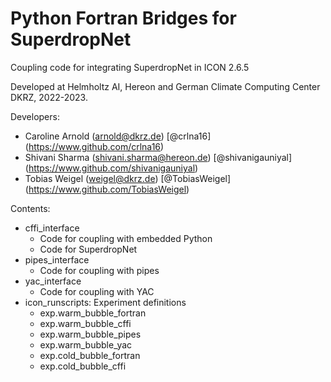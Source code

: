 # Python Fortran Bridges for SuperdropNet

Coupling code for integrating SuperdropNet in ICON 2.6.5

Developed at Helmholtz AI, Hereon and German Climate Computing Center DKRZ, 2022-2023.

Developers:
- Caroline Arnold (arnold@dkrz.de) [@crlna16] (https://www.github.com/crlna16)
- Shivani Sharma (shivani.sharma@hereon.de) [@shivanigauniyal] (https://www.github.com/shivanigauniyal)
- Tobias Weigel (weigel@dkrz.de) [@TobiasWeigel] (https://www.github.com/TobiasWeigel)

Contents:
- cffi_interface
  - Code for coupling with embedded Python
  - Code for SuperdropNet
- pipes_interface
  - Code for coupling with pipes 
- yac_interface
  - Code for coupling with YAC
- icon_runscripts: Experiment definitions
  - exp.warm_bubble_fortran
  - exp.warm_bubble_cffi
  - exp.warm_bubble_pipes
  - exp.warm_bubble_yac
  - exp.cold_bubble_fortran
  - exp.cold_bubble_cffi
